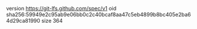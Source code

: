 version https://git-lfs.github.com/spec/v1
oid sha256:59949e2c95ab9e06bb0c2c40bcaf8aa47c5eb4899b8bc405e2ba64d29ca81990
size 364
